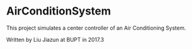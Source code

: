 # AirConditionSystem

This project simulates a center controller of an Air Conditioning System.

Written by Liu Jiazun at BUPT in 2017.3
